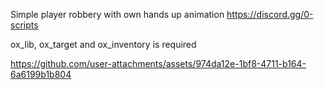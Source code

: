 Simple player robbery with own hands up animation
https://discord.gg/0-scripts

ox_lib, ox_target and ox_inventory is required



https://github.com/user-attachments/assets/974da12e-1bf8-4711-b164-6a6199b1b804

